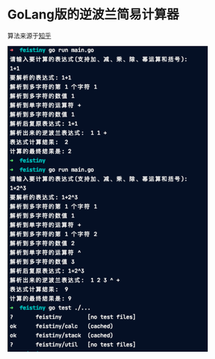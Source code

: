 # GoLang版的逆波兰简易计算器
算法来源于[知乎](https://zhuanlan.zhihu.com/p/40638139)

![image-20201208125930445](md_imgs/image-20201208125930445.png)